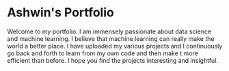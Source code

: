 # Ashwin's  Portfolio

Welcome to my portfolio. I am immensely passionate about data science and machine learning. I believe that machine learning can really make the world a better place. 
I have uploaded my various projects and I continuously go back and forth to learn from my own code and then make t more efficient than before. I hope you find the projects
interesting and insightful.






